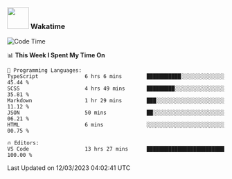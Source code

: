 ### <img src="https://media.giphy.com/media/VgCDAzcKvsR6OM0uWg/giphy.gif" width="50"> Wakatime

  <!--START_SECTION:waka-->
![Code Time](http://img.shields.io/badge/Code%20Time-1%2C310%20hrs%2053%20mins-blue)

📊 **This Week I Spent My Time On** 

```text
💬 Programming Languages: 
TypeScript               6 hrs 6 mins        ███████████░░░░░░░░░░░░░░   45.44 % 
SCSS                     4 hrs 49 mins       █████████░░░░░░░░░░░░░░░░   35.81 % 
Markdown                 1 hr 29 mins        ███░░░░░░░░░░░░░░░░░░░░░░   11.12 % 
JSON                     50 mins             ██░░░░░░░░░░░░░░░░░░░░░░░   06.21 % 
HTML                     6 mins              ░░░░░░░░░░░░░░░░░░░░░░░░░   00.75 % 

🔥 Editors: 
VS Code                  13 hrs 27 mins      █████████████████████████   100.00 % 
```


 Last Updated on 12/03/2023 04:02:41 UTC
<!--END_SECTION:waka-->
